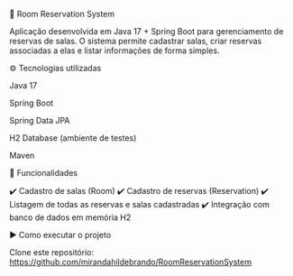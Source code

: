 📅 Room Reservation System

Aplicação desenvolvida em Java 17 + Spring Boot para gerenciamento de reservas de salas.
O sistema permite cadastrar salas, criar reservas associadas a elas e listar informações de forma simples.

⚙️ Tecnologias utilizadas

Java 17

Spring Boot

Spring Data JPA

H2 Database (ambiente de testes)

Maven

📌 Funcionalidades

✔️ Cadastro de salas (Room)
✔️ Cadastro de reservas (Reservation)
✔️ Listagem de todas as reservas e salas cadastradas
✔️ Integração com banco de dados em memória H2

▶️ Como executar o projeto

Clone este repositório: https://github.com/mirandahildebrando/RoomReservationSystem